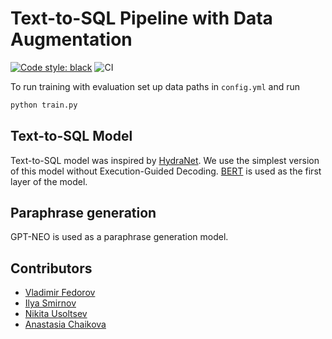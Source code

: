 # Text-to-SQL Pipeline with Data Augmentation

[![Code style: black](https://img.shields.io/badge/code%20style-black-000000.svg)](https://github.com/psf/black)
![CI](https://github.com/Readrid/aug-text-to-sql/actions/workflows/github_ci.yml/badge.svg)

To run training with evaluation set up data paths in `config.yml` and run

```bash
python train.py
```

## Text-to-SQL Model

Text-to-SQL model was inspired by [HydraNet](https://arxiv.org/pdf/2008.04759.pdf). We use the simplest version of this model without Execution-Guided Decoding. [BERT](https://arxiv.org/pdf/1810.04805.pdf) is used as the first layer of the model.

## Paraphrase generation

GPT-NEO is used as a paraphrase generation model. 

## Contributors
* [Vladimir Fedorov](https://github.com/Readrid)
* [Ilya Smirnov](https://github.com/smirok)
* [Nikita Usoltsev](https://github.com/usoltsev37)
* [Anastasia Chaikova](https://github.com/achaikova)
